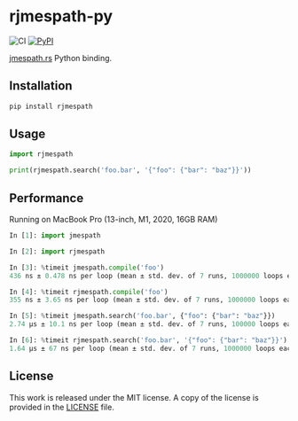 # rjmespath-py

![CI](https://github.com/messense/rjmespath-py/workflows/CI/badge.svg)
[![PyPI](https://img.shields.io/pypi/v/rjmespath.svg)](https://pypi.org/project/rjmespath)

[jmespath.rs](https://github.com/jmespath/jmespath.rs) Python binding.

## Installation

```bash
pip install rjmespath
```

## Usage

```python
import rjmespath

print(rjmespath.search('foo.bar', '{"foo": {"bar": "baz"}}'))
```

## Performance

Running on MacBook Pro (13-inch, M1, 2020, 16GB RAM)

```python
In [1]: import jmespath

In [2]: import rjmespath

In [3]: %timeit jmespath.compile('foo')
436 ns ± 0.478 ns per loop (mean ± std. dev. of 7 runs, 1000000 loops each)

In [4]: %timeit rjmespath.compile('foo')
355 ns ± 3.65 ns per loop (mean ± std. dev. of 7 runs, 1000000 loops each)

In [5]: %timeit jmespath.search('foo.bar', {"foo": {"bar": "baz"}})
2.74 µs ± 10.1 ns per loop (mean ± std. dev. of 7 runs, 100000 loops each)

In [6]: %timeit rjmespath.search('foo.bar', '{"foo": {"bar": "baz"}}')
1.64 µs ± 67 ns per loop (mean ± std. dev. of 7 runs, 1000000 loops each)
```

## License

This work is released under the MIT license. A copy of the license is provided in the [LICENSE](./LICENSE) file.
